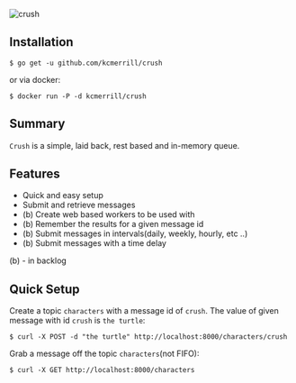 ![crush](https://raw.githubusercontent.com/kcmerrill/queued/master/assets/crush.jpg)

## Installation
`$ go get -u github.com/kcmerrill/crush`

or via docker:

`$ docker run -P -d kcmerrill/crush`

## Summary
`Crush` is a simple, laid back, rest based and in-memory queue.

## Features
 - Quick and easy setup
 - Submit and retrieve messages
 - (b) Create web based workers to be used with
 - (b) Remember the results for a given message id
 - (b) Submit messages in intervals(daily, weekly, hourly, etc ..)
 - (b) Submit messages with a time delay

(b) - in backlog

## Quick Setup
Create a topic `characters` with a message id of `crush`. The value of given message with id `crush` is `the turtle`:

`$ curl -X POST -d "the turtle" http://localhost:8000/characters/crush`

Grab a message off the topic `characters`(not FIFO):

`$ curl -X GET http://localhost:8000/characters`
